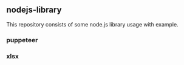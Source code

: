 ## nodejs-library
This repository consists of some node.js library usage with example.
### puppeteer
### xlsx
